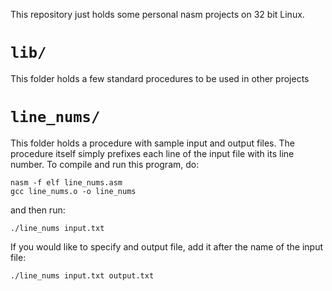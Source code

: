 This repository just holds some personal nasm projects on 32 bit Linux.

# `lib/`
This folder holds a few standard procedures to be used in other projects

# `line_nums/`
This folder holds a procedure with sample input and output files. The procedure itself simply prefixes each line of the input file with its line number.
To compile and run this program, do:
```
nasm -f elf line_nums.asm
gcc line_nums.o -o line_nums
```
and then run:
```
./line_nums input.txt
```
If you would like to specify and output file, add it after the name of the input file:
```
./line_nums input.txt output.txt
```
